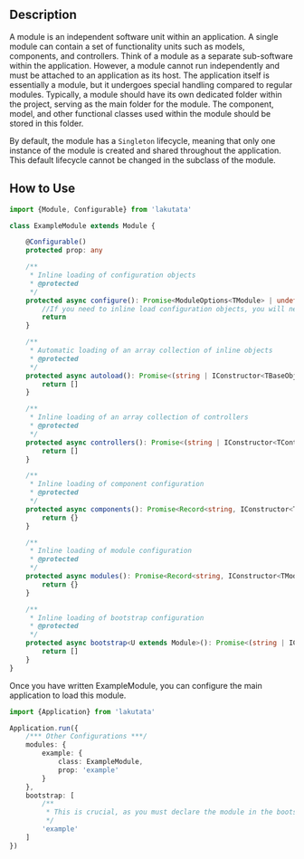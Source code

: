 ## Description

A module is an independent software unit within an application. A single module can contain a set of functionality units
such as models, components, and controllers. Think of a module as a separate sub-software within the application.
However, a module cannot run independently and must be attached to an application as its host. The application itself is
essentially a module, but it undergoes special handling compared to regular modules. Typically, a module should have its
own dedicated folder within the project, serving as the main folder for the module. The component, model, and other
functional classes used within the module should be stored in this folder.

By default, the module has a `Singleton` lifecycle, meaning that only one instance of the module is created and shared
throughout the application. This default lifecycle cannot be changed in the subclass of the module.

## How to Use

```typescript
import {Module, Configurable} from 'lakutata'

class ExampleModule extends Module {

    @Configurable()
    protected prop: any

    /**
     * Inline loading of configuration objects
     * @protected
     */
    protected async configure(): Promise<ModuleOptions<TModule> | undefined> {
        //If you need to inline load configuration objects, you will need to override this method in the subclass.
        return
    }

    /**
     * Automatic loading of an array collection of inline objects
     * @protected
     */
    protected async autoload(): Promise<(string | IConstructor<TBaseObject>)[]> {
        return []
    }

    /**
     * Inline loading of an array collection of controllers
     * @protected
     */
    protected async controllers(): Promise<(string | IConstructor<TController>)[]> {
        return []
    }

    /**
     * Inline loading of component configuration
     * @protected
     */
    protected async components(): Promise<Record<string, IConstructor<TComponent> | LoadComponentOptions<TComponent>>> {
        return {}
    }

    /**
     * Inline loading of module configuration
     * @protected
     */
    protected async modules(): Promise<Record<string, IConstructor<TModule> | LoadModuleOptions<TModule>>> {
        return {}
    }

    /**
     * Inline loading of bootstrap configuration
     * @protected
     */
    protected async bootstrap<U extends Module>(): Promise<(string | IConstructor<TModule> | AsyncFunction<U, void>)[]> {
        return []
    }
}
```

Once you have written ExampleModule, you can configure the main application to load this module.

```typescript
import {Application} from 'lakutata'

Application.run({
    /*** Other Configurations ***/
    modules: {
        example: {
            class: ExampleModule,
            prop: 'example'
        }
    },
    bootstrap: [
        /**
         * This is crucial, as you must declare the module in the bootstrap configuration in order for it to be loaded and initialized. Failing to do so will result in the module not being started.
         */
        'example'
    ]
})
```
